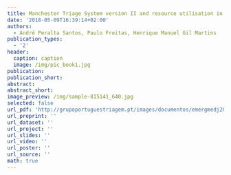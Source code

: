 ```yaml
---
title: Manchester Triage System version II and resource utilisation in the emergency department
date: '2018-05-09T16:39:14+02:00'
authors:
  - André Peralta Santos, Paulo Freitas, Henrique Manuel Gil Martins
publication_types:
  - '2'
header:
  caption: caption
  image: /img/pic_book1.jpg
publication: 
publication_short: 
abstract: 
abstract_short: 
image_preview: /img/sample-815141_640.jpg
selected: false
url_pdf: 'http://grupoportuguestriagem.pt/images/documentos/emergmedj2013jan%2023Epu_ahead_of_print.pdf'
url_preprint: ''
url_dataset: ''
url_project: ''
url_slides: ''
url_video: ''
url_poster: ''
url_source: ''
math: true
---
```


